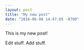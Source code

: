 ```yaml
---
layout: post
title: "My new post"
date: "2016-06-08 14:47:05 -0700"
---
```

This is my new post!

Edit stuff. Add stuff.
